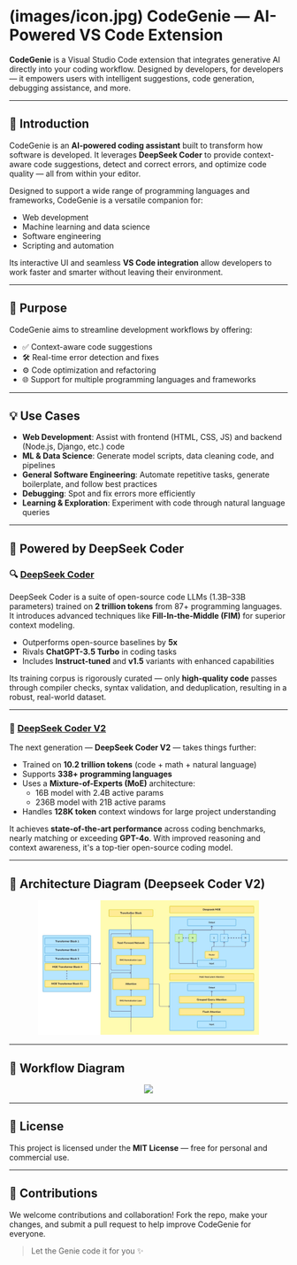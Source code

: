 # (images/icon.jpg) CodeGenie — AI-Powered VS Code Extension

**CodeGenie** is a Visual Studio Code extension that integrates generative AI directly into your coding workflow. Designed by developers, for developers — it empowers users with intelligent suggestions, code generation, debugging assistance, and more.

---

## 🚀 Introduction

CodeGenie is an **AI-powered coding assistant** built to transform how software is developed. It leverages **DeepSeek Coder** to provide context-aware code suggestions, detect and correct errors, and optimize code quality — all from within your editor.

Designed to support a wide range of programming languages and frameworks, CodeGenie is a versatile companion for:

- Web development
- Machine learning and data science
- Software engineering
- Scripting and automation

Its interactive UI and seamless **VS Code integration** allow developers to work faster and smarter without leaving their environment.

---

## 🎯 Purpose

CodeGenie aims to streamline development workflows by offering:

- ✅ Context-aware code suggestions
- 🛠️ Real-time error detection and fixes
- ⚙️ Code optimization and refactoring
- 🌐 Support for multiple programming languages and frameworks

---

## 💡 Use Cases

- **Web Development**: Assist with frontend (HTML, CSS, JS) and backend (Node.js, Django, etc.) code
- **ML & Data Science**: Generate model scripts, data cleaning code, and pipelines
- **General Software Engineering**: Automate repetitive tasks, generate boilerplate, and follow best practices
- **Debugging**: Spot and fix errors more efficiently
- **Learning & Exploration**: Experiment with code through natural language queries

---

## 🧠 Powered by DeepSeek Coder

### 🔍 [DeepSeek Coder](https://arxiv.org/pdf/2401.14196)

DeepSeek Coder is a suite of open-source code LLMs (1.3B–33B parameters) trained on **2 trillion tokens** from 87+ programming languages. It introduces advanced techniques like **Fill-In-the-Middle (FIM)** for superior context modeling.

- Outperforms open-source baselines by **5x**
- Rivals **ChatGPT-3.5 Turbo** in coding tasks
- Includes **Instruct-tuned** and **v1.5** variants with enhanced capabilities

Its training corpus is rigorously curated — only **high-quality code** passes through compiler checks, syntax validation, and deduplication, resulting in a robust, real-world dataset.

---

### 🔬 [DeepSeek Coder V2](https://arxiv.org/pdf/2406.11931)

The next generation — **DeepSeek Coder V2** — takes things further:

- Trained on **10.2 trillion tokens** (code + math + natural language)
- Supports **338+ programming languages**
- Uses a **Mixture-of-Experts (MoE)** architecture:
  - 16B model with 2.4B active params
  - 236B model with 21B active params
- Handles **128K token** context windows for large project understanding

It achieves **state-of-the-art performance** across coding benchmarks, nearly matching or exceeding **GPT-4o**. With improved reasoning and context awareness, it's a top-tier open-source coding model.

---

## 📐 Architecture Diagram (Deepseek Coder V2)

<p align="center">
  <img src="images/Architecture.jpg" width="400"/>
</p>


---

## 🔄 Workflow Diagram

<p align="center">
  <img src="images/Workflow.jpg)" width="500"/>
</p>

---

## 📝 License

This project is licensed under the **MIT License** — free for personal and commercial use.

---

## 🙌 Contributions

We welcome contributions and collaboration! Fork the repo, make your changes, and submit a pull request to help improve CodeGenie for everyone.

> Let the Genie code it for you ✨
